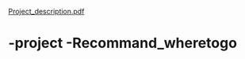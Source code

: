 [Project_description.pdf](https://github.com/johnnyff/-project-Recommand_wheretogo/files/6796609/Project_description.pdf)
# -project -Recommand_wheretogo
